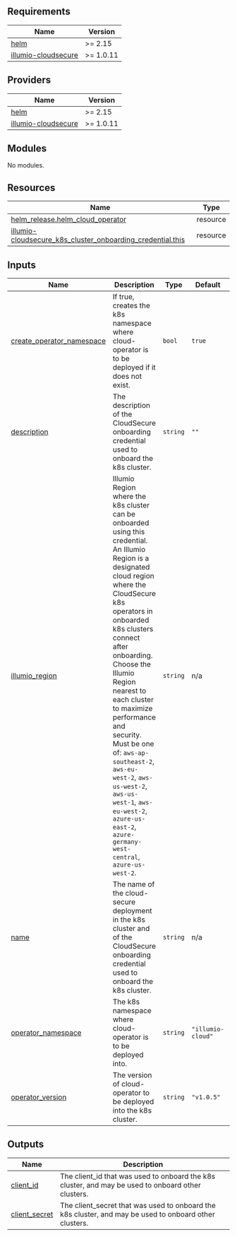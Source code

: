 <!-- BEGIN_TF_DOCS -->
## Requirements

| Name | Version |
|------|---------|
| <a name="requirement_helm"></a> [helm](#requirement\_helm) | >= 2.15 |
| <a name="requirement_illumio-cloudsecure"></a> [illumio-cloudsecure](#requirement\_illumio-cloudsecure) | >= 1.0.11 |

## Providers

| Name | Version |
|------|---------|
| <a name="provider_helm"></a> [helm](#provider\_helm) | >= 2.15 |
| <a name="provider_illumio-cloudsecure"></a> [illumio-cloudsecure](#provider\_illumio-cloudsecure) | >= 1.0.11 |

## Modules

No modules.

## Resources

| Name | Type |
|------|------|
| [helm_release.helm_cloud_operator](https://registry.terraform.io/providers/hashicorp/helm/latest/docs/resources/release) | resource |
| [illumio-cloudsecure_k8s_cluster_onboarding_credential.this](https://registry.terraform.io/providers/illumio/illumio-cloudsecure/latest/docs/resources/k8s_cluster_onboarding_credential) | resource |

## Inputs

| Name | Description | Type | Default | Required |
|------|-------------|------|---------|:--------:|
| <a name="input_create_operator_namespace"></a> [create\_operator\_namespace](#input\_create\_operator\_namespace) | If true, creates the k8s namespace where cloud-operator is to be deployed if it does not exist. | `bool` | `true` | no |
| <a name="input_description"></a> [description](#input\_description) | The description of the CloudSecure onboarding credential used to onboard the k8s cluster. | `string` | `""` | no |
| <a name="input_illumio_region"></a> [illumio\_region](#input\_illumio\_region) | Illumio Region where the k8s cluster can be onboarded using this credential. An Illumio Region is a designated cloud region where the CloudSecure k8s operators in onboarded k8s clusters connect after onboarding. Choose the Illumio Region nearest to each cluster to maximize performance and security. Must be one of: `aws-ap-southeast-2`, `aws-eu-west-2`, `aws-us-west-2`, `aws-us-west-1`, `aws-eu-west-2`, `azure-us-east-2`, `azure-germany-west-central`, `azure-us-west-2`. | `string` | n/a | yes |
| <a name="input_name"></a> [name](#input\_name) | The name of the cloud-secure deployment in the k8s cluster and of the CloudSecure onboarding credential used to onboard the k8s cluster. | `string` | n/a | yes |
| <a name="input_operator_namespace"></a> [operator\_namespace](#input\_operator\_namespace) | The k8s namespace where cloud-operator is to be deployed into. | `string` | `"illumio-cloud"` | no |
| <a name="input_operator_version"></a> [operator\_version](#input\_operator\_version) | The version of cloud-operator to be deployed into the k8s cluster. | `string` | `"v1.0.5"` | no |

## Outputs

| Name | Description |
|------|-------------|
| <a name="output_client_id"></a> [client\_id](#output\_client\_id) | The client\_id that was used to onboard the k8s cluster, and may be used to onboard other clusters. |
| <a name="output_client_secret"></a> [client\_secret](#output\_client\_secret) | The client\_secret that was used to onboard the k8s cluster, and may be used to onboard other clusters. |
<!-- END_TF_DOCS -->